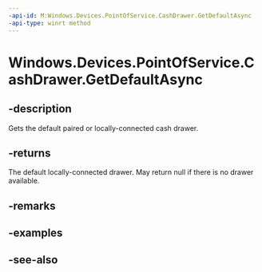```yaml
---
-api-id: M:Windows.Devices.PointOfService.CashDrawer.GetDefaultAsync
-api-type: winrt method
---
```


<!-- Method syntax
public Windows.Foundation.IAsyncOperation<Windows.Devices.PointOfService.CashDrawer> GetDefaultAsync()
-->

# Windows.Devices.PointOfService.CashDrawer.GetDefaultAsync

## -description
Gets the default paired or locally-connected cash drawer.

## -returns
The default locally-connected drawer. May return null if there is no drawer available.

## -remarks

## -examples

## -see-also

